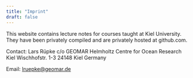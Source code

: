 ```yaml
---
title: "Imprint"
draft: false
---
```


This website contains lecture notes for courses taught at Kiel University. They have been privately compiled and are privately hosted at github.com. 

Contact:
Lars Rüpke
c/o GEOMAR Helmholtz Centre for Ocean Research Kiel
Wischhofstr. 1-3
24148 Kiel
Germany

Email: lruepke@geomar.de